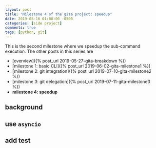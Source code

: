 ```yaml
---
layout: post
title: "Milestone 4 of the gita project: speedup"
date: 2019-08-16 01:00:00 -0500
categories: [side project]
comments: true
tags: [python, git]
---
```


This is the second milestone where we speedup the sub-command execution.
The other posts in this series are

- [overview]({% post_url 2019-05-27-gita-breakdown %})
- [milestone 1: basic CLI]({% post_url 2019-06-02-gita-milestone1 %})
- [milestone 2: git integration]({% post_url 2019-07-10-gita-milestone2 %})
- [milestone 3: git delegation]({% post_url 2019-07-11-gita-milestone3 %})
- **milestone 4: speedup**

## background

## use `asyncio`

## add test



